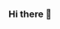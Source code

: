 ### Hi there 👋

<!--
**mzuleta4/mzuleta4** is a ✨ _special_ ✨ repository because its `README.md` (this file) appears on your GitHub profile.

Here are some ideas to get you started:

- 🔭 I’m currently working on React projects.
- 🌱 I’m currently learning about React native to complement my react knowledge.
- 👯 I’m looking to collaborate on react and js projects to improve my teamwork.
- 🤔 I’m looking for help with ...
- 💬 Ask me about ...
- 📫 How to reach me: ...
- 😄 Pronouns: ...
- ⚡ Fun fact: ...
-->
